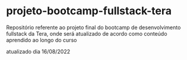 # projeto-bootcamp-fullstack-tera
Repositório referente ao projeto final do bootcamp de desenvolvimento fullstack da Tera, onde será atualizado de acordo como conteúdo aprendido ao longo do curso


atualizado dia 16/08/2022
